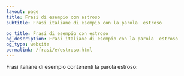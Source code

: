 ```yaml
---
layout: page
title: Frasi di esempio con estroso 
subtitle: Frasi italiane di esempio con la parola  estroso

og_title: Frasi di esempio con estroso 
og_description: Frasi italiane di esempio con la parola  estroso
og_type: website
permalink: /frasi/e/estroso.html
---
```


Frasi italiane di esempio contenenti la parola estroso:


